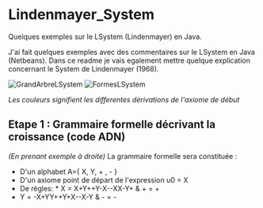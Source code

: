 # Lindenmayer_System
Quelques exemples sur le LSystem (Lindenmayer) en Java.


J'ai fait quelques exemples avec des commentaires sur le LSystem en Java (Netbeans).
Dans ce readme je vais egalement mettre quelque explication concernant le System de Lindenmayer (1968).

![GrandArbreLSystem](https://i.imgur.com/SeZZImQ.png) ![FormesLSystem](https://i.imgur.com/KaJltKo.png)

*Les couleurs signifient les differentes dérivations de l'axiome de début*


## Etape 1 : Grammaire formelle décrivant la croissance (code ADN)

*(En prenant exemple à droite)*
La grammaire formelle sera constituée :
  * D'un alphabet A={ X, Y, + , - }
  * D'un axiome point de départ de l'expression u0 = X
  * De règles: * X = X+Y++Y-X--XX-Y+ & + = +
  * Y = -X+YY++Y+X--X-Y & - = -

